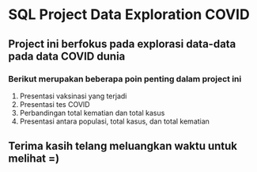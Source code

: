 # SQL Project Data Exploration COVID

## Project ini berfokus pada explorasi data-data pada data COVID dunia

### Berikut merupakan beberapa poin penting dalam project ini
1. Presentasi vaksinasi yang terjadi
2. Presentasi tes COVID
3. Perbandingan total kematian dan total kasus
4. Presentasi antara populasi, total kasus, dan total kematian

## Terima kasih telang meluangkan waktu untuk melihat =)
